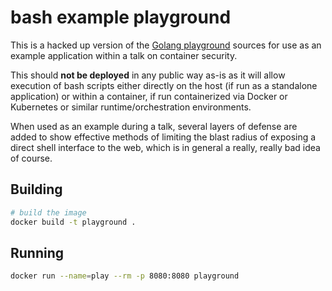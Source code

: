 # bash example playground

This is a hacked up version of the [Golang playground](https://github.com/golang/playground) sources
for use as an example application within a talk on container security.

This should **not be deployed** in any public way as-is as it will allow execution of bash scripts
either directly on the host (if run as a standalone application) or within a container, if run
containerized via Docker or Kubernetes or similar runtime/orchestration environments.

When used as an example during a talk, several layers of defense are added to show effective methods of limiting the blast radius of exposing a direct shell interface to the web, which is in general a really, really bad idea of course.

## Building

```bash
# build the image
docker build -t playground .
```

## Running

```bash
docker run --name=play --rm -p 8080:8080 playground
```